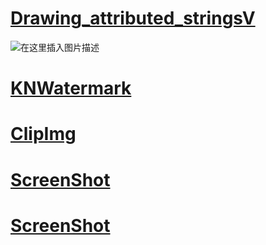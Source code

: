# [Drawing_attributed_stringsV](https://kunnan.blog.csdn.net/)

![在这里插入图片描述](https://img-blog.csdnimg.cn/20210123163546786.png?x-oss-process=image/watermark,type_ZmFuZ3poZW5naGVpdGk,shadow_10,text_aHR0cHM6Ly9ibG9nLmNzZG4ubmV0L3UwMTEwMTg5Nzk=,size_16,color_FFFFFF,t_70)

# [KNWatermark](https://kunnan.blog.csdn.net/)
# [ClipImg](https://kunnan.blog.csdn.net/)
# [ScreenShot](https://kunnan.blog.csdn.net/)
# [ScreenShot](https://kunnan.blog.csdn.net/)
